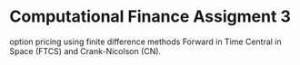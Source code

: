 # Computational Finance Assigment 3
option pricing using finite difference methods Forward in Time Central in Space (FTCS) and Crank-Nicolson (CN).
